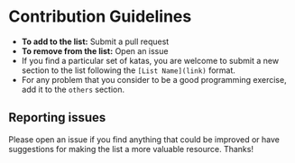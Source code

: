 # Contribution Guidelines

- **To add to the list:** Submit a pull request
- **To remove from the list:** Open an issue
- If you find a particular set of katas, you are welcome to submit a new section to the list following the `[List Name](link)` format.
- For any problem that you consider to be a good programming exercise, add it to the `others` section.

## Reporting issues

Please open an issue if you find anything that could be improved or have suggestions for making the list a more valuable resource. Thanks!
